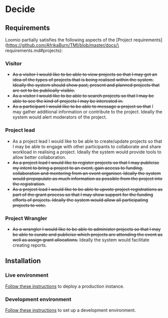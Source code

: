 # Decide


## Requirements

Loomio partially satisfies the following aspects of the 
[Project requirements](https://github.com/AfrikaBurn/TMI/blob/master/docs/\
requirements.md#projects):


### Visitor

* ~~As a visitor I would like to be able to view projects so that I may get an idea of the types of projects that is being realised within the system. Ideally the system should show past, present and planned projects that are set to be publically visible.~~
* ~~As a visitor I would like to be able to search projects so that I may be able to see the kind of projects I may be interested in.~~
* ~~As a participant I would like to be able to message a project so that~~ I may gather additional information or contribute to the project. Ideally the system would alert moderators of the project.


### Project lead

* As a project lead I would like to be able to create/update projects so that I may be able to engage with other participants to collaborate and share workload in realising a project. Ideally the system would provide tools to allow better collaboration.
* ~~As a project lead I would like to register projects so that I may publicise my intent to bring a project to an event, gain access to funding, collaboration and mentoring from an event organiser. Ideally the system would prepopulate as much information as possible from the project into the registration.~~
* ~~As a project lead I would like to be able to upvote project registrations as part of the grant process so that I may show support for the funding efforts of projects. Ideally the system would allow all participating projects to vote.~~


### Project Wrangler

* ~~As a wrangler I would like to be able to administer projects so that I may be able to curate and publicise which projects are attending the event as well as assign grant allocations.~~ Ideally the system would facilitate creating reports.


## Installation


### Live environment

[Follow these instructions](https://github.com/loomio/loomio-deploy)
to deploy a production instance.


### Development environment

[Follow these instructions](https://help.loomio.org/en/dev_manual/setup_dev_environment/)
to set up a development environment.

